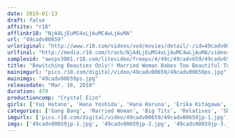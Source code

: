 ```yaml
---
date: 2019-01-13
draft: false
affsite: "r18"
afflinkr18: "NjA4LjEuMS4xLjAuMC4wLjAuMA"
url: "49cadv00659"
urloriginal: "http://www.r18.com/videos/vod/movies/detail/-/id=49cadv00659"
urlfinal: "http://media.r18.com/track/NjA4LjEuMS4xLjAuMC4wLjAuMA/videos/vod/movies/detail/-/id=49cadv00659"
samplevid: "awspv3001.r18.com/litevideo/freepv/4/49c/49cadv659/49cadv659_dmb_w.mp4"
title: "Bewitching Beauties Only!! Married Woman Babes Too Beautiful To Speak Of 8 Hour Special"
mainimgurl: "pics.r18.com/digital/video/49cadv00659/49cadv00659ps.jpg"
mainimgs: "49cadv00659ps.jpg"
releasedate: "Mar. 16, 2018"
duration: 479
productioncomp: "Crystal Eizo"
girls: ['Yui Hatano', 'Hana Yoshida', 'Hana Haruna', 'Erika Kitagawa', 'Yu Konishi', 'Yu Shinoda', 'Chihiro Akino', 'Saki Mizumi', 'Kurea Hasumi', 'Kimika Ichijo']
categories: ['Gang Bang', 'Married Woman', 'Big Tits', 'Relatives', 'Shaved Pussy', 'Creampie', 'Vibrator', 'Squirting', 'Big Vibrator', 'Compilation']
imgurls: ['pics.r18.com/digital/video/49cadv00659/49cadv00659jp-1.jpg', 'pics.r18.com/digital/video/49cadv00659/49cadv00659jp-2.jpg', 'pics.r18.com/digital/video/49cadv00659/49cadv00659jp-3.jpg', 'pics.r18.com/digital/video/49cadv00659/49cadv00659jp-4.jpg', 'pics.r18.com/digital/video/49cadv00659/49cadv00659jp-5.jpg', 'pics.r18.com/digital/video/49cadv00659/49cadv00659jp-6.jpg', 'pics.r18.com/digital/video/49cadv00659/49cadv00659jp-7.jpg', 'pics.r18.com/digital/video/49cadv00659/49cadv00659jp-8.jpg', 'pics.r18.com/digital/video/49cadv00659/49cadv00659jp-9.jpg', 'pics.r18.com/digital/video/49cadv00659/49cadv00659jp-10.jpg', 'pics.r18.com/digital/video/49cadv00659/49cadv00659jp-11.jpg', 'pics.r18.com/digital/video/49cadv00659/49cadv00659jp-12.jpg', 'pics.r18.com/digital/video/49cadv00659/49cadv00659jp-13.jpg', 'pics.r18.com/digital/video/49cadv00659/49cadv00659jp-14.jpg', 'pics.r18.com/digital/video/49cadv00659/49cadv00659jp-15.jpg', 'pics.r18.com/digital/video/49cadv00659/49cadv00659jp-16.jpg', 'pics.r18.com/digital/video/49cadv00659/49cadv00659jp-17.jpg', 'pics.r18.com/digital/video/49cadv00659/49cadv00659jp-18.jpg', 'pics.r18.com/digital/video/49cadv00659/49cadv00659jp-19.jpg', 'pics.r18.com/digital/video/49cadv00659/49cadv00659jp-20.jpg']
imgs: ['49cadv00659jp-1.jpg', '49cadv00659jp-2.jpg', '49cadv00659jp-3.jpg', '49cadv00659jp-4.jpg', '49cadv00659jp-5.jpg', '49cadv00659jp-6.jpg', '49cadv00659jp-7.jpg', '49cadv00659jp-8.jpg', '49cadv00659jp-9.jpg', '49cadv00659jp-10.jpg', '49cadv00659jp-11.jpg', '49cadv00659jp-12.jpg', '49cadv00659jp-13.jpg', '49cadv00659jp-14.jpg', '49cadv00659jp-15.jpg', '49cadv00659jp-16.jpg', '49cadv00659jp-17.jpg', '49cadv00659jp-18.jpg', '49cadv00659jp-19.jpg', '49cadv00659jp-20.jpg']
---
```

